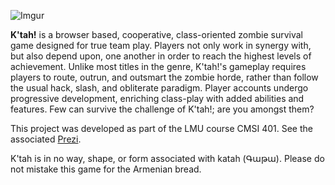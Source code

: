 ![Imgur](http://i.imgur.com/3ezSI.png)

**K'tah!** is a browser based, cooperative, class-oriented zombie survival game designed for true 
team play. Players not only work in synergy with, but also depend upon, one another in order 
to reach the highest levels of achievement. Unlike most titles in the genre, K'tah!'s gameplay 
requires players to route, outrun, and outsmart the zombie horde, rather than follow the usual
hack, slash, and obliterate paradigm. Player accounts undergo progressive development, enriching 
class-play with added abilities and features. Few can survive the challenge of K'tah!; are you 
amongst them?

This project was developed as part of the LMU course CMSI 401. See the
associated [Prezi](http://prezi.com/ej02b-8u5xyo/ktah/). 
 
K'tah is in no way, shape, or form associated with katah (Գաթա). Please do not mistake this game for 
the Armenian bread.
